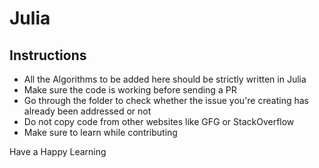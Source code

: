 # Julia

## Instructions

- All the Algorithms to be added here should be strictly written in Julia
- Make sure the code is working before sending a PR
- Go through the folder to check whether the issue you're creating has already been addressed or not
- Do not copy code from other websites like GFG or StackOverflow
- Make sure to learn while contributing

Have a Happy Learning
